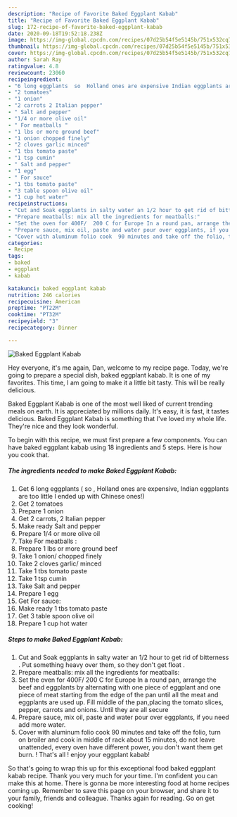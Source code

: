 ```yaml
---
description: "Recipe of Favorite Baked Eggplant Kabab"
title: "Recipe of Favorite Baked Eggplant Kabab"
slug: 172-recipe-of-favorite-baked-eggplant-kabab
date: 2020-09-18T19:52:18.238Z
image: https://img-global.cpcdn.com/recipes/07d25b54f5e5145b/751x532cq70/baked-eggplant-kabab-recipe-main-photo.jpg
thumbnail: https://img-global.cpcdn.com/recipes/07d25b54f5e5145b/751x532cq70/baked-eggplant-kabab-recipe-main-photo.jpg
cover: https://img-global.cpcdn.com/recipes/07d25b54f5e5145b/751x532cq70/baked-eggplant-kabab-recipe-main-photo.jpg
author: Sarah Ray
ratingvalue: 4.8
reviewcount: 23060
recipeingredient:
- "6 long eggplants  so  Holland ones are expensive Indian eggplants are too little I ended up with Chinese ones"
- "2 tomatoes"
- "1 onion"
- "2 carrots 2 Italian pepper"
- " Salt and pepper"
- "1/4 or more olive oil"
- " For meatballs "
- "1 lbs or more ground beef"
- "1 onion chopped finely"
- "2 cloves garlic minced"
- "1 tbs tomato paste"
- "1 tsp cumin"
- " Salt and pepper"
- "1 egg"
- " For sauce"
- "1 tbs tomato paste"
- "3 table spoon olive oil"
- "1 cup hot water"
recipeinstructions:
- "Cut and Soak eggplants in salty water an 1/2 hour to get rid of bitterness . Put something heavy over them, so they don&#39;t get float ."
- "Prepare meatballs: mix all the ingredients for meatballs:"
- "Set the oven for 400F/  200 C for Europe In a round pan, arrange the beef and eggplants by alternating with one piece of eggplant and one piece of meat starting from the edge of the pan until all the meat and eggplants are used up. Fill middle of the pan,placing the tomato slices, pepper, carrots and onions. Until they are all secure"
- "Prepare sauce, mix oil, paste and water pour over eggplants, if you need add more water."
- "Cover with aluminum folio cook  90 minutes and take off the folio, turn on broiler and cook in middle of rack about 15 minutes, do not leave unattended, every oven have different power, you don&#39;t want them get burn. ! That&#39;s all ! enjoy your eggplant kabab!"
categories:
- Recipe
tags:
- baked
- eggplant
- kabab

katakunci: baked eggplant kabab 
nutrition: 246 calories
recipecuisine: American
preptime: "PT22M"
cooktime: "PT32M"
recipeyield: "3"
recipecategory: Dinner

---
```



![Baked Eggplant Kabab](https://img-global.cpcdn.com/recipes/07d25b54f5e5145b/751x532cq70/baked-eggplant-kabab-recipe-main-photo.jpg)

Hey everyone, it's me again, Dan, welcome to my recipe page. Today, we're going to prepare a special dish, baked eggplant kabab. It is one of my favorites. This time, I am going to make it a little bit tasty. This will be really delicious.



Baked Eggplant Kabab is one of the most well liked of current trending meals on earth. It is appreciated by millions daily. It's easy, it is fast, it tastes delicious. Baked Eggplant Kabab is something that I've loved my whole life. They're nice and they look wonderful.


To begin with this recipe, we must first prepare a few components. You can have baked eggplant kabab using 18 ingredients and 5 steps. Here is how you cook that.

<!--inarticleads1-->

##### The ingredients needed to make Baked Eggplant Kabab:

1. Get 6 long eggplants ( so , Holland ones are expensive, Indian eggplants are too little I ended up with Chinese ones!)
1. Get 2 tomatoes
1. Prepare 1 onion
1. Get 2 carrots, 2 Italian pepper
1. Make ready  Salt and pepper
1. Prepare 1/4 or more olive oil
1. Take  For meatballs :
1. Prepare 1 lbs or more ground beef
1. Take 1 onion/ chopped finely
1. Take 2 cloves garlic/ minced
1. Take 1 tbs tomato paste
1. Take 1 tsp cumin
1. Take  Salt and pepper
1. Prepare 1 egg
1. Get  For sauce:
1. Make ready 1 tbs tomato paste
1. Get 3 table spoon olive oil
1. Prepare 1 cup hot water




<!--inarticleads2-->

##### Steps to make Baked Eggplant Kabab:

1. Cut and Soak eggplants in salty water an 1/2 hour to get rid of bitterness . Put something heavy over them, so they don&#39;t get float .
1. Prepare meatballs: mix all the ingredients for meatballs:
1. Set the oven for 400F/  200 C for Europe In a round pan, arrange the beef and eggplants by alternating with one piece of eggplant and one piece of meat starting from the edge of the pan until all the meat and eggplants are used up. Fill middle of the pan,placing the tomato slices, pepper, carrots and onions. Until they are all secure
1. Prepare sauce, mix oil, paste and water pour over eggplants, if you need add more water.
1. Cover with aluminum folio cook  90 minutes and take off the folio, turn on broiler and cook in middle of rack about 15 minutes, do not leave unattended, every oven have different power, you don&#39;t want them get burn. ! That&#39;s all ! enjoy your eggplant kabab!




So that's going to wrap this up for this exceptional food baked eggplant kabab recipe. Thank you very much for your time. I'm confident you can make this at home. There is gonna be more interesting food at home recipes coming up. Remember to save this page on your browser, and share it to your family, friends and colleague. Thanks again for reading. Go on get cooking!

